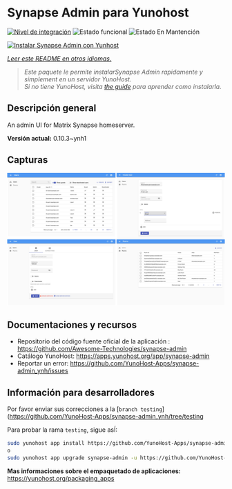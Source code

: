 <!--
Este archivo README esta generado automaticamente<https://github.com/YunoHost/apps/tree/master/tools/readme_generator>
No se debe editar a mano.
-->

# Synapse Admin para Yunohost

[![Nivel de integración](https://dash.yunohost.org/integration/synapse-admin.svg)](https://ci-apps.yunohost.org/ci/apps/synapse-admin/) ![Estado funcional](https://ci-apps.yunohost.org/ci/badges/synapse-admin.status.svg) ![Estado En Mantención](https://ci-apps.yunohost.org/ci/badges/synapse-admin.maintain.svg)

[![Instalar Synapse Admin con Yunhost](https://install-app.yunohost.org/install-with-yunohost.svg)](https://install-app.yunohost.org/?app=synapse-admin)

*[Leer este README en otros idiomas.](./ALL_README.md)*

> *Este paquete le permite instalarSynapse Admin rapidamente y simplement en un servidor YunoHost.*  
> *Si no tiene YunoHost, visita [the guide](https://yunohost.org/install) para aprender como instalarla.*

## Descripción general

An admin UI for Matrix Synapse homeserver. 


**Versión actual:** 0.10.3~ynh1

## Capturas

![Captura de Synapse Admin](./doc/screenshots/screenshots.jpg)

## Documentaciones y recursos

- Repositorio del código fuente oficial de la aplicación : <https://github.com/Awesome-Technologies/synapse-admin>
- Catálogo YunoHost: <https://apps.yunohost.org/app/synapse-admin>
- Reportar un error: <https://github.com/YunoHost-Apps/synapse-admin_ynh/issues>

## Información para desarrolladores

Por favor enviar sus correcciones a la [`branch testing`](https://github.com/YunoHost-Apps/synapse-admin_ynh/tree/testing

Para probar la rama `testing`, sigue asÍ:

```bash
sudo yunohost app install https://github.com/YunoHost-Apps/synapse-admin_ynh/tree/testing --debug
o
sudo yunohost app upgrade synapse-admin -u https://github.com/YunoHost-Apps/synapse-admin_ynh/tree/testing --debug
```

**Mas informaciones sobre el empaquetado de aplicaciones:** <https://yunohost.org/packaging_apps>
